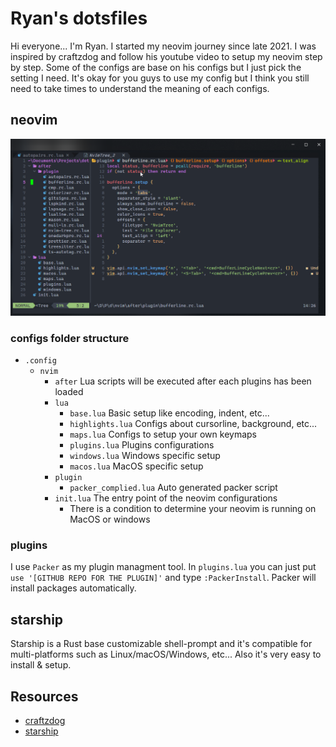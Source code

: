 # Ryan's dotsfiles

Hi everyone... I'm Ryan. I started my neovim journey since late 2021. I was inspired by craftzdog and follow his youtube video to setup my neovim step by step. Some of the configs are base on his configs but I just pick the setting I need. It's okay for you guys to use my config but I think you still need to take times to understand the meaning of each configs.

## neovim

![alt nvim-screen](./assets/nvim-screen-capture.png)

### configs folder structure

- `.config`
  - `nvim`
    - `after` Lua scripts will be executed after each plugins has been loaded
    - `lua`
      - `base.lua` Basic setup like encoding, indent, etc...
      - `highlights.lua` Configs about cursorline, background, etc...
      - `maps.lua` Configs to setup your own keymaps
      - `plugins.lua` Plugins configurations
      - `windows.lua` Windows specific setup
      - `macos.lua` MacOS specific setup
    - `plugin`
      - `packer_complied.lua` Auto generated packer script
    - `init.lua` The entry point of the neovim configurations
      - There is a condition to determine your neovim is running on MacOS or windows

### plugins

I use `Packer` as my plugin managment tool. In `plugins.lua` you can just put `use '[GITHUB REPO FOR THE PLUGIN]'` and type `:PackerInstall`. Packer will install packages automatically.

## starship

Starship is a Rust base customizable shell-prompt and it's compatible for multi-platforms such as Linux/macOS/Windows, etc... Also it's very easy to install & setup.

## Resources

- [craftzdog](https://github.com/craftzdog/dotfiles-public)
- [starship](https://starship.rs)
